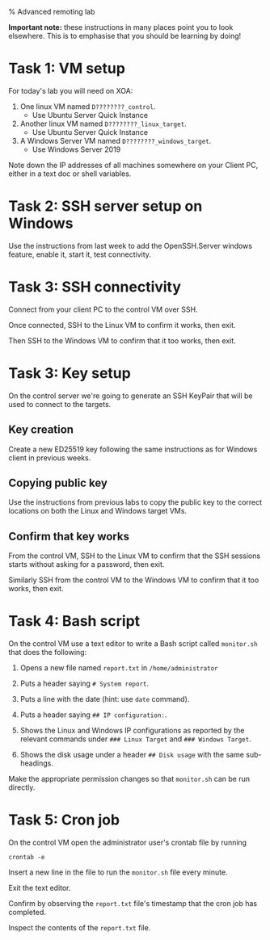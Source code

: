 % Advanced remoting lab

**Important note:** these instructions in many places point you to look elsewhere.
This is to emphasise that you should be learning by doing!


# Task 1: VM setup

For today's lab you will need on XOA:

1. One linux VM named `D????????_control`.
   - Use Ubuntu Server Quick Instance
2. Another linux VM named `D????????_linux_target`.
   - Use Ubuntu Server Quick Instance
3. A Windows Server VM named `D????????_windows_target`.
   - Use Windows Server 2019 

Note down the IP addresses of all machines somewhere on your Client PC, either in a text doc or shell variables.


# Task 2: SSH server setup on Windows

Use the instructions from last week to add the OpenSSH.Server windows feature, enable it, start it, test connectivity.


# Task 3: SSH connectivity

Connect from your client PC to the control VM over SSH.

Once connected, SSH to the Linux VM to confirm it works, then exit.

Then SSH to the Windows VM to confirm that it too works, then exit.


# Task 3: Key setup

On the control server we're going to generate an SSH KeyPair that will be used to connect to the targets.

## Key creation

Create a new ED25519 key following the same instructions as for Windows client in previous weeks.


## Copying public key

Use the instructions from previous labs to copy the public key to the correct locations on both the Linux and Windows target VMs. 


## Confirm that key works

From the control VM, SSH to the Linux VM to confirm that the SSH sessions starts without asking for a password, then exit.

Similarly SSH from the control VM to the Windows VM to confirm that it too works, then exit.


# Task 4: Bash script

On the control VM use a text editor to write a Bash script called `monitor.sh` that does the following:

1. Opens a new file named `report.txt` in `/home/administrator`

2. Puts a header saying `# System report`.

3. Puts a line with the date (hint: use `date` command).

4. Puts a header saying `## IP configuration:`.

5. Shows the Linux and Windows IP configurations as reported by the relevant commands under `### Linux Target` and `### Windows Target`.

6. Shows the disk usage under a header `## Disk usage` with the same sub-headings. 

Make the appropriate permission changes so that `monitor.sh` can be run directly.


# Task 5: Cron job

On the control VM open the administrator user's crontab file by running

	crontab -e
	
Insert a new line in the file to run the `monitor.sh` file every minute.

Exit the text editor.

Confirm by observing the `report.txt` file's timestamp that the cron job has completed.

Inspect the contents of the `report.txt` file.


